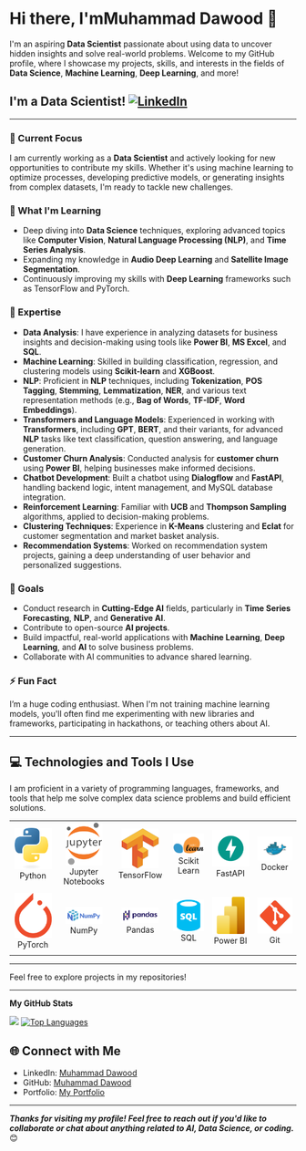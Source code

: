 <!---
Muhammad Dawood/Muhammad Dawood is a ✨ special ✨ repository because its `README.md` (this file) appears on your GitHub profile.
You can click the Preview link to take a look at your changes.
--->

# Hi there, I'mMuhammad Dawood 👋
  
I'm an aspiring **Data Scientist** passionate about using data to uncover hidden insights and solve real-world problems. Welcome to my GitHub profile, where I showcase my projects, skills, and interests in the fields of **Data Science**, **Machine Learning**, **Deep Learning**, and more! 

## I'm a Data Scientist! [![LinkedIn](https://img.shields.io/badge/linkedin-%230077B5.svg?style=for-the-badge&logo=linkedin&logoColor=white)](https://www.linkedin.com/in/muhammaddawood361510306/)
    
---

### 🔭 Current Focus
I am currently working as a **Data Scientist** and actively looking for new opportunities to contribute my skills. Whether it's using machine learning to optimize processes, developing predictive models, or generating insights from complex datasets, I'm ready to tackle new challenges. 

### 🌱 What I'm Learning
- Deep diving into **Data Science** techniques, exploring advanced topics like **Computer Vision**, **Natural Language Processing (NLP)**, and **Time Series Analysis**.
- Expanding my knowledge in **Audio Deep Learning** and **Satellite Image Segmentation**.
- Continuously improving my skills with **Deep Learning** frameworks such as TensorFlow and PyTorch.

### 🧠 Expertise
- **Data Analysis**: I have experience in analyzing datasets for business insights and decision-making using tools like **Power BI**, **MS Excel**, and **SQL**.
- **Machine Learning**: Skilled in building classification, regression, and clustering models using **Scikit-learn** and **XGBoost**.
- **NLP**: Proficient in **NLP** techniques, including **Tokenization**, **POS Tagging**, **Stemming**, **Lemmatization**, **NER**, and various text representation methods (e.g., **Bag of Words**, **TF-IDF**, **Word Embeddings**).
- **Transformers and Language Models**: Experienced in working with **Transformers**, including **GPT**, **BERT**, and their variants, for advanced **NLP** tasks like text classification, question answering, and language generation.
- **Customer Churn Analysis**: Conducted analysis for **customer churn** using **Power BI**, helping businesses make informed decisions.
- **Chatbot Development**: Built a chatbot using **Dialogflow** and **FastAPI**, handling backend logic, intent management, and MySQL database integration.
- **Reinforcement Learning**: Familiar with **UCB** and **Thompson Sampling** algorithms, applied to decision-making problems.
- **Clustering Techniques**: Experience in **K-Means** clustering and **Eclat** for customer segmentation and market basket analysis.
- **Recommendation Systems**: Worked on recommendation system projects, gaining a deep understanding of user behavior and personalized suggestions.

### 🥅 Goals
- Conduct research in **Cutting-Edge AI** fields, particularly in **Time Series Forecasting**, **NLP**, and **Generative AI**.
- Contribute to open-source **AI projects**.
- Build impactful, real-world applications with **Machine Learning**, **Deep Learning**, and **AI** to solve business problems.
- Collaborate with AI communities to advance shared learning.

### ⚡ Fun Fact
I’m a huge coding enthusiast. When I'm not training machine learning models, you'll often find me experimenting with new libraries and frameworks, participating in hackathons, or teaching others about AI.

---

## 💻 Technologies and Tools I Use

I am proficient in a variety of programming languages, frameworks, and tools that help me solve complex data science problems and build efficient solutions.

<div align="center">
    <table align="center">
        <tr>
            <td align="center" width="140" height="112.43">
                <img src="./assets/python.png" width="65px"/>
                <br /> Python
            </td>
            <td align="center" width="140" height="112.43">
                <img src="./assets/Jupyter.png" width="65px"/>
                <br /> Jupyter Notebooks
            </td>
            <td align="center" width="140" height="112.43">
                <img src="./assets/tensorflow.png" width="65px"/>
                <br /> TensorFlow
            </td>
            <td align="center" width="140" height="112.43">
                <img src="./assets/scikitlearn.png" width="65px"/>
                <br /> Scikit Learn
            </td>
            <td align="center" width="140" height="112.43">
                <img src="./assets/fastapi.png" width="65px"/>
                <br /> FastAPI
            </td>
            <td align="center" width="140" height="112.43">
                <img src="./assets/docker.png" width="65px"/>
                <br /> Docker
            </td>
        </tr>
        <tr>
            <td align="center" width="140" height="112.43">
                <img src="./assets/pytorch.png" width="65px"/>
                <br /> PyTorch
            </td>
            <td align="center" width="140" height="112.43">
                <img src="./assets/numpy.png" width="65px"/>
                <br /> NumPy
            </td>
            <td align="center" width="140" height="112.43">
                <img src="./assets/pandas.png" width="65px"/>
                <br /> Pandas
            </td>
            <td align="center" width="140" height="112.43">
                <img src="./assets/sql.png" width="65px"/>
                <br /> SQL
            </td>
            <td align="center" width="140" height="112.43">
                <img src="./assets/power bi.png" width="65px"/>
                <br /> Power BI
            </td>
            <td align="center" width="140" height="112.43">
                <img src="./assets/git.png" width="65px"/>
                <br /> Git
            </td>
        </tr>
    </table>
</div>

---

Feel free to explore projects in my repositories!

---
<b>My GitHub Stats</b>

<p>

<a href="http://www.github.com/muhammadmoria"><img src="https://github-readme-streak-stats.herokuapp.com/?user=muhammadmoria&stroke=ffffff&background=1c1917&ring=0891b2&fire=0891b2&currStreakNum=ffffff&currStreakLabel=0891b2&sideNums=ffffff&sideLabels=ffffff&dates=ffffff&hide_border=true" /></a>
<a href="https://github.com/SanjayDurai" align="left"><img src="https://github-readme-stats.vercel.app/api/top-langs/?username=SanjayDurai&langs_count=8&title_color=0891b2&text_color=ffffff&icon_color=0891b2&bg_color=1c1917&hide_border=true&locale=en&custom_title=Top%20%Languages&layout=compact" alt="Top Languages" /></a>
</p>

## 🌐 Connect with Me
- LinkedIn: [Muhammad Dawood](https://www.linkedin.com/in/muhammaddawood361510306/)
- GitHub: [Muhammad Dawood](https://github.com/muhammadmoria)
- Portfolio: [My Portfolio](https://muhammadmoria.github.io/portfolio-new/)

---

***Thanks for visiting my profile! Feel free to reach out if you'd like to collaborate or chat about anything related to AI, Data Science, or coding.*** 😊
